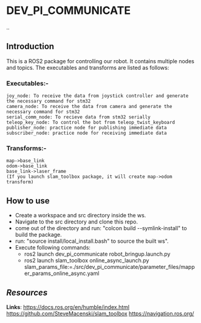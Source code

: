 # DEV_PI_COMMUNICATE
..
## Introduction

This is a ROS2 package for controlling our robot. It contains multiple nodes and topics.
The executables and transforms are listed as follows:

### Executables:-
    joy_node: To receive the data from joystick controller and generate the necessary command for stm32
    camera_node: To receive the data from camera and generate the necessary command for stm32
    serial_comm_node: To recieve data from stm32 serially
    teleop_key_node: To control the bot from teleop_twist_keyboard
    publisher_node: practice node for publishing immediate data
    subscriber_node: practice node for receiving immediate data

### Transforms:-
    map->base_link
    odom->base_link
    base_link->laser_frame
    (If you launch slam_toolbox package, it will create map->odom transform)

## How to use
 
 * Create a workspace and src directory inside the ws.
 * Navigate to the src directory and clone this repo.
 * come out of the directory and run: "colcon build --symlink-install" to build the package.
 * run: "source install/local_install.bash" to source the built ws".
 * Execute following commands:
    * ros2 launch dev_pi_communicate robot_bringup.launch.py 
    * ros2 launch slam_toolbox online_async_launch.py slam_params_file:=./src/dev_pi_communicate/parameter_files/mapper_params_online_async.yaml 

## *Resources*
**Links**:
    https://docs.ros.org/en/humble/index.html
    https://github.com/SteveMacenski/slam_toolbox
    https://navigation.ros.org/


